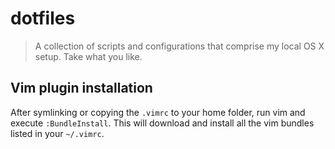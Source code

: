# dotfiles

> A collection of scripts and configurations that comprise my local OS X setup. Take what you like.

## Vim plugin installation

After symlinking or copying the `.vimrc` to your home folder, run vim and execute `:BundleInstall`.
This will download and install all the vim bundles listed in your `~/.vimrc`.
